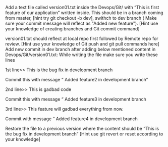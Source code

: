Add a text file called version01.txt inside the Devops/Git/ with “This is first feature of our application” written inside. This should be in a branch coming from master, [hint try git checkout -b dev], swithch to dev branch ( Make sure your commit message will reflect as "Added new feature"). [Hint use your knowledge of creating branches and Git commit command]

version01.txt should reflect at local repo first followed by Remote repo for review. [Hint use your knowledge of Git push and git pull commands here]
Add new commit in dev branch after adding below mentioned content in Devops/Git/version01.txt: While writing the file make sure you write these lines

1st line>> This is the bug fix in development branch

Commit this with message “ Added feature2 in development branch”

2nd line>> This is gadbad code

Commit this with message “ Added feature3 in development branch

3rd line>> This feature will gadbad everything from now.

Commit with message “ Added feature4 in development branch

Restore the file to a previous version where the content should be “This is the bug fix in development branch” [Hint use git revert or reset according to your knowledge]
